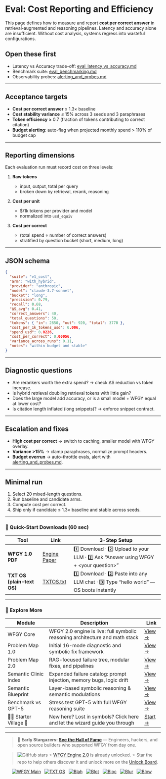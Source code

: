 # Eval: Cost Reporting and Efficiency

This page defines how to measure and report **cost per correct answer** in retrieval-augmented and reasoning pipelines. Latency and accuracy alone are insufficient. Without cost analysis, systems regress into wasteful configurations.

## Open these first

* Latency vs Accuracy trade-off: [eval\_latency\_vs\_accuracy.md](https://github.com/onestardao/WFGY/blob/main/ProblemMap/GlobalFixMap/Eval/eval_latency_vs_accuracy.md)
* Benchmark suite: [eval\_benchmarking.md](https://github.com/onestardao/WFGY/blob/main/ProblemMap/GlobalFixMap/Eval/eval_benchmarking.md)
* Observability probes: [alerting\_and\_probes.md](https://github.com/onestardao/WFGY/blob/main/ProblemMap/GlobalFixMap/Eval_Observability/alerting_and_probes.md)

---

## Acceptance targets

* **Cost per correct answer** ≤ 1.3× baseline
* **Cost stability variance** ≤ 15% across 3 seeds and 3 paraphrases
* **Token efficiency** ≥ 0.7 (fraction of tokens contributing to correct citation)
* **Budget alerting**: auto-flag when projected monthly spend > 110% of budget cap

---

## Reporting dimensions

Each evaluation run must record cost on three levels:

1. **Raw tokens**

   * input, output, total per query
   * broken down by retrieval, rerank, reasoning

2. **Cost per unit**

   * \$/1k tokens per provider and model
   * normalized into `usd_equiv`

3. **Cost per correct**

   * (total spend ÷ number of correct answers)
   * stratified by question bucket (short, medium, long)

---

## JSON schema

```json
{
  "suite": "v1_cost",
  "arm": "with_hybrid",
  "provider": "anthropic",
  "model": "claude-3.7-sonnet",
  "bucket": "long",
  "precision": 0.79,
  "recall": 0.68,
  "ΔS_avg": 0.41,
  "correct_answers": 40,
  "total_questions": 50,
  "tokens": { "in": 2850, "out": 920, "total": 3770 },
  "cost_per_1k_tokens_usd": 0.006,
  "spend_usd": 0.0226,
  "cost_per_correct": 0.00056,
  "variance_across_runs": 0.11,
  "notes": "within budget and stable"
}
```

---

## Diagnostic questions

* Are rerankers worth the extra spend? → check ΔS reduction vs token increase.
* Is hybrid retrieval doubling retrieval tokens with little gain?
* Does the large model add accuracy, or is a small model + WFGY equal at lower cost?
* Is citation length inflated (long snippets)? → enforce snippet contract.

---

## Escalation and fixes

* **High cost per correct** → switch to caching, smaller model with WFGY overlay.
* **Variance >15%** → clamp paraphrases, normalize prompt headers.
* **Budget overrun** → auto-throttle evals, alert with [alerting\_and\_probes.md](https://github.com/onestardao/WFGY/blob/main/ProblemMap/GlobalFixMap/Eval_Observability/alerting_and_probes.md).

---

## Minimal run

1. Select 20 mixed-length questions.
2. Run baseline and candidate arms.
3. Compute cost per correct.
4. Ship only if candidate ≤ 1.3× baseline and stable across seeds.

---

### 🔗 Quick-Start Downloads (60 sec)

| Tool                       | Link                                                                                                                                       | 3-Step Setup                                                                             |
| -------------------------- | ------------------------------------------------------------------------------------------------------------------------------------------ | ---------------------------------------------------------------------------------------- |
| **WFGY 1.0 PDF**           | [Engine Paper](https://github.com/onestardao/WFGY/blob/main/I_am_not_lizardman/WFGY_All_Principles_Return_to_One_v1.0_PSBigBig_Public.pdf) | 1️⃣ Download · 2️⃣ Upload to your LLM · 3️⃣ Ask “Answer using WFGY + \<your question>”   |
| **TXT OS (plain-text OS)** | [TXTOS.txt](https://github.com/onestardao/WFGY/blob/main/OS/TXTOS.txt)                                                                     | 1️⃣ Download · 2️⃣ Paste into any LLM chat · 3️⃣ Type “hello world” — OS boots instantly |

---

### 🧭 Explore More

| Module                   | Description                                                                  | Link                                                                                               |
| ------------------------ | ---------------------------------------------------------------------------- | -------------------------------------------------------------------------------------------------- |
| WFGY Core                | WFGY 2.0 engine is live: full symbolic reasoning architecture and math stack | [View →](https://github.com/onestardao/WFGY/tree/main/core/README.md)                              |
| Problem Map 1.0          | Initial 16-mode diagnostic and symbolic fix framework                        | [View →](https://github.com/onestardao/WFGY/tree/main/ProblemMap/README.md)                        |
| Problem Map 2.0          | RAG-focused failure tree, modular fixes, and pipelines                       | [View →](https://github.com/onestardao/WFGY/blob/main/ProblemMap/rag-architecture-and-recovery.md) |
| Semantic Clinic Index    | Expanded failure catalog: prompt injection, memory bugs, logic drift         | [View →](https://github.com/onestardao/WFGY/blob/main/ProblemMap/SemanticClinicIndex.md)           |
| Semantic Blueprint       | Layer-based symbolic reasoning & semantic modulations                        | [View →](https://github.com/onestardao/WFGY/tree/main/SemanticBlueprint/README.md)                 |
| Benchmark vs GPT-5       | Stress test GPT-5 with full WFGY reasoning suite                             | [View →](https://github.com/onestardao/WFGY/tree/main/benchmarks/benchmark-vs-gpt5/README.md)      |
| 🧙‍♂️ Starter Village 🏡 | New here? Lost in symbols? Click here and let the wizard guide you through   | [Start →](https://github.com/onestardao/WFGY/blob/main/StarterVillage/README.md)                   |

---

> 👑 **Early Stargazers: [See the Hall of Fame](https://github.com/onestardao/WFGY/tree/main/stargazers)** —
> Engineers, hackers, and open source builders who supported WFGY from day one.

> <img src="https://img.shields.io/github/stars/onestardao/WFGY?style=social" alt="GitHub stars"> ⭐ [WFGY Engine 2.0](https://github.com/onestardao/WFGY/blob/main/core/README.md) is already unlocked. ⭐ Star the repo to help others discover it and unlock more on the [Unlock Board](https://github.com/onestardao/WFGY/blob/main/STAR_UNLOCKS.md).

<div align="center">

[![WFGY Main](https://img.shields.io/badge/WFGY-Main-red?style=flat-square)](https://github.com/onestardao/WFGY)
 
[![TXT OS](https://img.shields.io/badge/TXT%20OS-Reasoning%20OS-orange?style=flat-square)](https://github.com/onestardao/WFGY/tree/main/OS)
 
[![Blah](https://img.shields.io/badge/Blah-Semantic%20Embed-yellow?style=flat-square)](https://github.com/onestardao/WFGY/tree/main/OS/BlahBlahBlah)
 
[![Blot](https://img.shields.io/badge/Blot-Persona%20Core-green?style=flat-square)](https://github.com/onestardao/WFGY/tree/main/OS/BlotBlotBlot)
 
[![Bloc](https://img.shields.io/badge/Bloc-Reasoning%20Compiler-blue?style=flat-square)](https://github.com/onestardao/WFGY/tree/main/OS/BlocBlocBloc)
 
[![Blur](https://img.shields.io/badge/Blur-Text2Image%20Engine-navy?style=flat-square)](https://github.com/onestardao/WFGY/tree/main/OS/BlurBlurBlur)
 
[![Blow](https://img.shields.io/badge/Blow-Game%20Logic-purple?style=flat-square)](https://github.com/onestardao/WFGY/tree/main/OS/BlowBlowBlow)
 

</div>
